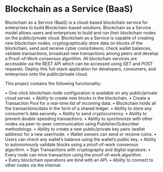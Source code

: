 # Blockchain as a Service (BaaS)

Blockchain as a Service (BaaS) is a cloud-based blockchain service for enterprises to build Blockchain-based solutions. Blockchain as a Service model allows users and enterprises to build and run their blockchain nodes on the public/private cloud. Blockchain as a Service is capable of creating new blockchain nodes, cryptographically store data on blocks of the blockchain, send and receive cyber coins/tokens, check wallet balances, validate transactions, broadcast new transactions among peers and develop a Proof-of-Work consensus algorithm. All blockchain services are accessible via the REST API which can be accessed using GET and POST requests. Deploy this full-stack application for developers, consumers, and enterprises onto the public/private cloud.

This project contains the following functionality:

•	One-click blockchain node configuration is available on any public/private cloud server.
•	Ability to create new blocks in the blockchain.
•	Create a Transaction Pool for a real-time list of incoming data.
•	Blockchain holds all the transactions/data in the form of a shared ledger.
•	Ability to store any consumer’s data securely.
•	Ability to send cryptocurrency.
•	Ability to prevent double-spending transactions.
•	Ability to synchronize with other nodes via peer-to-peer communication using Publisher/Subscriber methodology.
•	Ability to create a new public/private key pairs (wallet address) for a new user/node.
•	Wallet owners can send or receive coins.
•	Users can check any wallet’s balance using the wallet’s public key.
•	Ability to autonomously validate blocks using a proof-of-work consensus algorithm.
•	Sign Transactions with cryptography and digital signature.
•	Every node can mine transaction using the proof-of-work algorithm.      
•	Every blockchain operations are bind with an API.
•	Ability to connect to other nodes via the internet.

